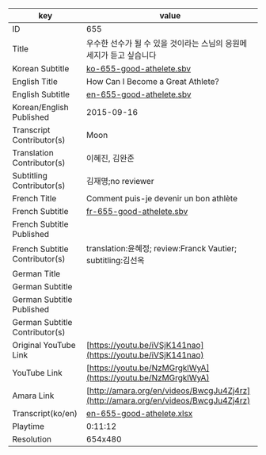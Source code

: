|  key  |  value  |
|-------|---------|
| ID            | 655 |
| Title         | 우수한 선수가 될 수 있을 것이라는 스님의 응원메세지가 듣고 싶습니다 |
| Korean Subtitle | [ko-655-good-athelete.sbv](https://github.com/jungtosociety/dharma-qna/raw/master/sub/655/ko-655-good-athelete.sbv) |
| English Title | How Can I Become a Great Athlete? |
| English Subtitle | [en-655-good-athelete.sbv](https://github.com/jungtosociety/dharma-qna/raw/master/sub/655/en-655-good-athelete.sbv) |
| Korean/English Published     | 2015-09-16 |
| Transcript Contributor(s)   | Moon |
| Translation Contributor(s)   | 이혜진, 김완준 |
| Subtitling Contributor(s)   | 김재명;no reviewer |
| French Title | Comment puis-je devenir un bon athlète |
| French Subtitle | [fr-655-good-athelete.sbv](https://github.com/jungtosociety/dharma-qna/raw/master/sub/655/fr-655-good-athelete.sbv) |
| French Subtitle Published |  |
| French Subtitle Contributor(s) | translation:윤혜정; review:Franck Vautier; subtitling:김선옥 |
| German Title |  |
| German Subtitle |  |
| German Subtitle Published |  |
| German Subtitle Contributor(s) |  |
| Original YouTube Link  | [https://youtu.be/iVSjK141nao](https://youtu.be/iVSjK141nao) |
| YouTube Link  | [https://youtu.be/NzMGrgklWyA](https://youtu.be/NzMGrgklWyA) |
| Amara Link    | [http://amara.org/en/videos/BwcgJu4Zj4rz](http://amara.org/en/videos/BwcgJu4Zj4rz) |
| Transcript(ko/en) | [en-655-good-athelete.xlsx](https://github.com/jungtosociety/dharma-qna/raw/master/sub/655/en-655-good-athelete.xlsx) |
| Playtime | 0:11:12 |
| Resolution | 654x480|
